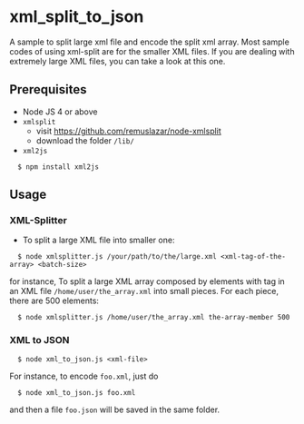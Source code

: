 # xml_split_to_json
A sample to split large xml file and encode the split xml array. Most sample codes of using xml-split are for the smaller XML files. If you are dealing with extremely large XML files, you can take a look at this one. 

## Prerequisites
- Node JS 4 or above
- `xmlsplit`
  - visit https://github.com/remuslazar/node-xmlsplit 
  - download the folder `/lib/` 
- `xml2js`

```
  $ npm install xml2js 
```

## Usage

### XML-Splitter 

- To split a large XML file into smaller one: 

```
  $ node xmlsplitter.js /your/path/to/the/large.xml <xml-tag-of-the-array> <batch-size>
```

for instance, To split a large XML array composed by elements with tag <the-array-member> in an XML file `/home/user/the_array.xml` into small pieces. For each piece, there are 500 elements: 

```
  $ node xmlsplitter.js /home/user/the_array.xml the-array-member 500
```

### XML to JSON

```
  $ node xml_to_json.js <xml-file>
```

For instance, to encode `foo.xml`, just do

```
  $ node xml_to_json.js foo.xml
```

and then a file `foo.json` will be saved in the same folder. 
